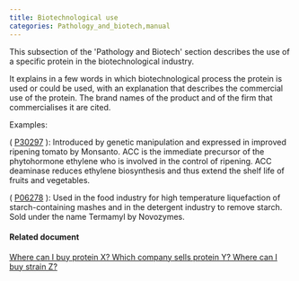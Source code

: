 ```yaml
---
title: Biotechnological use
categories: Pathology_and_biotech,manual
---
```


This subsection of the 'Pathology and Biotech' section describes the use of a specific protein in the biotechnological industry.

It explains in a few words in which biotechnological process the protein is used or could be used, with an explanation that describes the commercial use of the protein. The brand names of the product and of the firm that commercialises it are cited.

Examples:

( [P30297](https://www.uniprot.org/uniprotkb/P30297#pathology%5Fand%5Fbiotech) ): Introduced by genetic manipulation and expressed in improved ripening tomato by Monsanto. ACC is the immediate precursor of the phytohormone ethylene who is involved in the control of ripening. ACC deaminase reduces ethylene biosynthesis and thus extend the shelf life of fruits and vegetables.

( [P06278](https://www.uniprot.org/uniprotkb/P06278#pathology%5Fand%5Fbiotech) ): Used in the food industry for high temperature liquefaction of starch-containing mashes and in the detergent industry to remove starch. Sold under the name Termamyl by Novozymes.

#### Related document

[Where can I buy protein X? Which company sells protein Y? Where can I buy strain Z?](https://www.uniprot.org/help/where%5Fto%5Fbuy)
